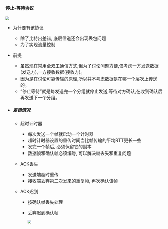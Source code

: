 #### 停止-等待协议

<img src="https://guli-edu-tomo.oss-cn-beijing.aliyuncs.com/private/2021/9/18/1631942656975.png" style="zoom:67%;" />

- 为什要有该协议

    - 除了比特出差错, 底层信道还会出现丢包问题
    - 为了实现流量控制

- 前提

    - 虽然现在常用全双工通信方式,但为了讨论问题方便,仅考虑一方发送数据(发送方),一方接收数据(接收方)。
    - 因为是在讨论可靠传输的原理,所以并不考虑数据是在哪一个层次上传送的。
    - “停止等待”就是每发送完一个分组就停止发送,等待对方确认,在收到确认后再发送下一个分组。

- ##### 差错情况

    - 超时计时器

        - 每次发送一个帧就启动一个计时器
        - 超时计时器设置的重传时间当比帧传输的平均RTT更长一些
        - 发完一个帧后, 必须保留它的副本
        - 数据帧和确认帧必须编号, 可以解决帧丢失和重复问题

    - ACK丢失

        - 发送端超时重传
        - 接收端丢弃第二次发来的重复帧, 再次确认该帧

    - ACK迟到

        - 按确认帧丢失处理

        - 丢弃迟到确认帧

          <img src="https://guli-edu-tomo.oss-cn-beijing.aliyuncs.com/private/2021/9/18/1631941839434.png" style="zoom:67%;" />